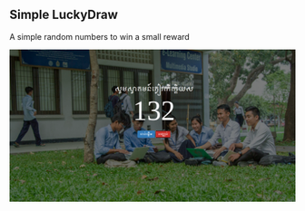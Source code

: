 Simple LuckyDraw
-------------------------

A simple random numbers to win a small reward

![screenshot](./dist/img/luckydraw.png)
